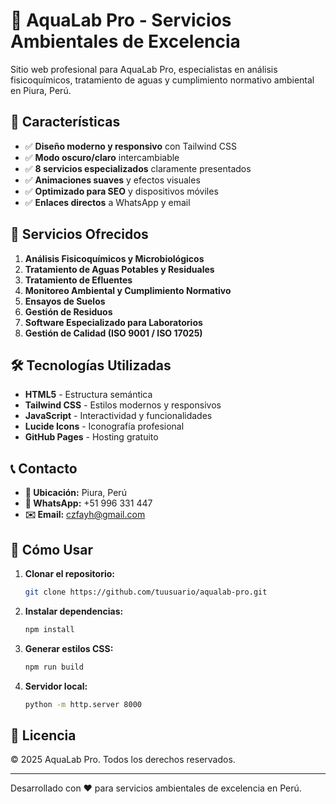 # 🧪 AquaLab Pro - Servicios Ambientales de Excelencia

Sitio web profesional para AquaLab Pro, especialistas en análisis fisicoquímicos, tratamiento de aguas y cumplimiento normativo ambiental en Piura, Perú.

## 🌟 Características

- ✅ **Diseño moderno y responsivo** con Tailwind CSS
- ✅ **Modo oscuro/claro** intercambiable
- ✅ **8 servicios especializados** claramente presentados
- ✅ **Animaciones suaves** y efectos visuales
- ✅ **Optimizado para SEO** y dispositivos móviles
- ✅ **Enlaces directos** a WhatsApp y email

## 🔬 Servicios Ofrecidos

1. **Análisis Fisicoquímicos y Microbiológicos**
2. **Tratamiento de Aguas Potables y Residuales**
3. **Tratamiento de Efluentes**
4. **Monitoreo Ambiental y Cumplimiento Normativo**
5. **Ensayos de Suelos**
6. **Gestión de Residuos**
7. **Software Especializado para Laboratorios**
8. **Gestión de Calidad (ISO 9001 / ISO 17025)**

## 🛠️ Tecnologías Utilizadas

- **HTML5** - Estructura semántica
- **Tailwind CSS** - Estilos modernos y responsivos
- **JavaScript** - Interactividad y funcionalidades
- **Lucide Icons** - Iconografía profesional
- **GitHub Pages** - Hosting gratuito

## 📞 Contacto

- **📍 Ubicación:** Piura, Perú
- **📱 WhatsApp:** +51 996 331 447
- **✉️ Email:** czfayh@gmail.com

## 🚀 Cómo Usar

1. **Clonar el repositorio:**
   ```bash
   git clone https://github.com/tuusuario/aqualab-pro.git
   ```

2. **Instalar dependencias:**
   ```bash
   npm install
   ```

3. **Generar estilos CSS:**
   ```bash
   npm run build
   ```

4. **Servidor local:**
   ```bash
   python -m http.server 8000
   ```

## 📄 Licencia

© 2025 AquaLab Pro. Todos los derechos reservados.

---

Desarrollado con ❤️ para servicios ambientales de excelencia en Perú. 